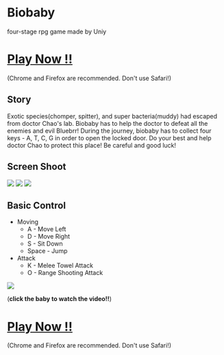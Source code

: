 # Biobaby
four-stage rpg game made by Uniy

# [Play Now !!](http://biobaby.kuanhao_chao.nctu.me)
(Chrome and Firefox are recommended. Don't use Safari!)

## Story
Exotic species(chomper, spitter), and super bacteria(muddy) had escaped from doctor Chao's lab. Biobaby has to help the doctor to defeat all the enemies and evil Bluebrr! During the journey, biobaby has to collect four keys - A, T, C, G in order to open the locked door. Do your best and help doctor Chao to protect this place! Be careful and good luck!

## Screen Shoot
![](https://i.imgur.com/R5ooJfa.jpg)
![](https://i.imgur.com/rMG4QI3.jpg)
![](https://i.imgur.com/O7Fiv5C.jpg)

## Basic Control
* Moving
  * A - Move Left
  * D - Move Right
  * S - Sit Down
  * Space - Jump
* Attack
  * K - Melee Towel Attack
  * O - Range Shooting Attack
  
[![](https://i.imgur.com/fTeR5qF.png)](https://www.youtube.com/watch?v=L4wPfSFFKYY)

(**click the baby to watch the video!!**)

# [Play Now !!](http://biobaby.kuanhao_chao.nctu.me)
(Chrome and Firefox are recommended. Don't use Safari!)
